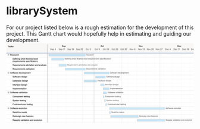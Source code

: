 # librarySystem
For our project listed below is a rough estimation for the development of this project. This Gantt chart would hopefully help in estimating and guiding our development.
![alt text](https://github.com/310g17/librarySystem/blob/main/rscforReadme/GanntChart_Final.jpeg)
